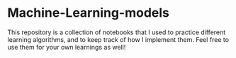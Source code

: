 # Machine-Learning-models
This repository is a collection of notebooks that I used to practice different learning algorithms, and to keep track of how I implement them.
Feel free to use them for your own learnings as well!
